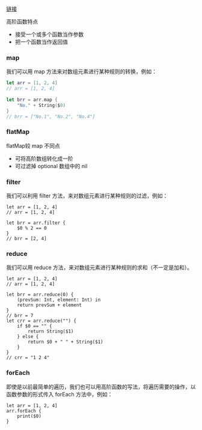 [链接](https://www.infoq.cn/article/swift-brain-gym-high-order-function)

高阶函数特点
* 接受一个或多个函数当作参数
* 把一个函数当作返回值

### map
我们可以用 map 方法来对数组元素进行某种规则的转换，例如：

```Swift
let arr = [1, 2, 4]
// arr = [1, 2, 4]
 
let brr = arr.map {
    "No." + String($0)
}
// brr = ["No.1", "No.2", "No.4"]

```

### flatMap
flatMap较 map 不同点
* 可将高阶数组转化成一阶
* 可过滤掉 optional 数组中的 nil

### filter
我们可以利用 filter 方法，来对数组元素进行某种规则的过滤，例如：

```
let arr = [1, 2, 4]
// arr = [1, 2, 4]
 
let brr = arr.filter {
    $0 % 2 == 0
}
// brr = [2, 4]
```

### reduce
我们可以用 reduce 方法，来对数组元素进行某种规则的求和（不一定是加和）。

```
let arr = [1, 2, 4]
// arr = [1, 2, 4]
 
let brr = arr.reduce(0) {
    (prevSum: Int, element: Int) in
    return prevSum + element
}
// brr = 7
let crr = arr.reduce("") {
    if $0 == "" {
        return String($1)
    } else {
        return $0 + " " + String($1)
    }
}
// crr = "1 2 4"
```

### forEach
即使是以前最简单的遍历，我们也可以用高阶函数的写法，将遍历需要的操作，以函数参数的形式传入 forEach 方法中，例如：
```
let arr = [1, 2, 4]
arr.forEach {
    print($0)
}
```